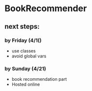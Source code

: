 # BookRecommender

## next steps:

### by Friday (4/1()
- use classes
- avoid global vars

### by Sunday (4/21)
- book recommendation part
- Hosted online
